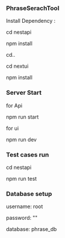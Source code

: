 ### PhraseSerachTool

Install Dependency :

cd nestapi

npm install

cd.. 

cd nextui

npm install

### Server Start

for Api

npm run start

for ui

npm run dev

### Test cases run

cd nestapi

npm run test

### Database setup

username: root

password: ""

database: phrase_db

